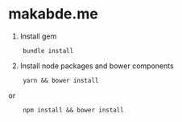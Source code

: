 # makabde.me

1. Install gem
```
    bundle install
```

2. Install node packages and bower components
```
    yarn && bower install
```
or
```
    npm install && bower install
```
